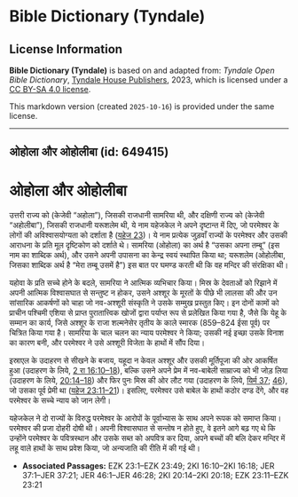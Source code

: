 # Bible Dictionary (Tyndale)

## License Information

**Bible Dictionary (Tyndale)** is based on and adapted from: _Tyndale Open Bible Dictionary_, [Tyndale House Publishers](https://tyndaleopenresources.com/), 2023, which is licensed under a [CC BY-SA 4.0 license](https://creativecommons.org/licenses/by-sa/4.0/legalcode.en).

This markdown version (created `2025-10-16`) is provided under the same license.



--------------------------------

## ओहोला और ओहोलीबा (id: 649415)

ओहोला और ओहोलीबा
================

उत्तरी राज्य को (केजेवी “अहोला”), जिसकी राजधानी सामरिया थी, और दक्षिणी राज्य को (केजेवी “अहोलीबा”), जिसकी राजधानी यरूशलेम थी, ये नाम यहेजकेल ने अपने दृष्टान्त में दिए, जो परमेश्वर के लोगों की अविश्वासयोग्यता को दर्शाता है ([यहेज 23](https://ref.ly/Ezek23:1-Ezek23:49))। ये नाम प्रत्येक जुड़वाँ राज्यों के परमेश्वर और उसकी आराधना के प्रति मूल दृष्टिकोण को दर्शाते थे। सामरिया (ओहोला) का अर्थ है “उसका अपना तम्बू” (इस नाम का शाब्दिक अर्थ), और उसने अपनी उपासना का केन्द्र स्वयं स्थापित किया था; यरूशलेम (ओहोलीबा, जिसका शाब्दिक अर्थ है “मेरा तम्बू उसमें है”) इस बात पर घमण्ड करती थी कि वह मन्दिर की संरक्षिका थी।

यहोवा के प्रति सच्चे होने के बदले, सामरिया ने आत्मिक व्यभिचार किया। मिस्र के देवताओं को रिझाने में अपनी आत्मिक विश्वासघात से सन्तुष्ट न होकर, उसने अश्शूर के मूरतों के पीछे भी लालसा की और उन सांसारिक आकर्षणों को चाहा जो नव\-अश्शूरी संस्कृति ने उसके सम्मुख प्रस्तुत किए। इन दोनों कामों को प्राचीन पश्चिमी एशिया से प्राप्त पुरातात्त्विक खोजों द्वारा पर्याप्त रूप से प्रलेखित किया गया है, जैसे कि येहू के सम्मान का कार्य, जिसे अश्शूर के राजा शल्मनेसेर तृतीय के काले स्मारक (859–824 ईसा पूर्व) पर चित्रित किया गया है। सामरिया के चाल चलन का न्याय परमेश्वर ने किया; उसकी नई इच्छा उसके विनाश का कारण बनी, और परमेश्वर ने उसे अश्शूरी विजेता के हाथों में सौंप दिया।

इस्राएल के उदाहरण से सीखने के बजाय, यहूदा न केवल अश्शूर और उसकी मूर्तिपूजा की ओर आकर्षित हुआ (उदाहरण के लिये, [2 रा 16:10–18](https://ref.ly/2Kgs16:10-2Kgs16:18)), बल्कि उसने अपने प्रेम में नव\-बाबेली साम्राज्य को भी जोड़ लिया (उदाहरण के लिये, [20:14–18](https://ref.ly/2Kgs20:14-2Kgs20:18)) और फिर पुनः मिस्र की ओर लौट गया (उदाहरण के लिये, [यिर्म 37](https://ref.ly/Jer37:1-Jer37:21); [46](https://ref.ly/Jer46:1-Jer46:28)), जो उसका पूर्व प्रेमी था ([यहेज 23:11–21](https://ref.ly/Ezek23:11-Ezek23:21))। इसलिए, परमेश्वर उसे बाबेल के हाथों कठोर दण्ड देंगे, और वह परमेश्वर के सच्चे न्याय को जान लेगी।

यहेजकेल ने दो राज्यों के विरुद्ध परमेश्वर के आरोपों के पूर्वाभ्यास के साथ अपने रूपक को समाप्त किया। परमेश्वर की प्रजा दोहरी दोषी थी। अपनी विश्वासघात से सन्तोष न होते हुए, वे इतने आगे बढ़ गए थे कि उन्होंने परमेश्वर के पवित्रस्थान और उसके सब्त को अपवित्र कर दिया, अपने बच्चों की बलि देकर मन्दिर में लहू वाले हाथों के साथ प्रवेश किया, जो अन्यजाति की रीति में की गई थी। 

* **Associated Passages:** EZK 23:1–EZK 23:49; 2KI 16:10–2KI 16:18; JER 37:1–JER 37:21; JER 46:1–JER 46:28; 2KI 20:14–2KI 20:18; EZK 23:11–EZK 23:21

